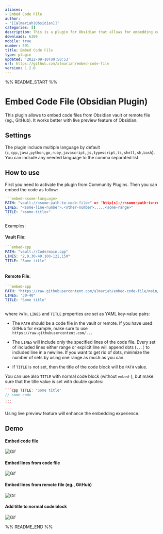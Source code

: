 ```yaml
---
aliases:
- Embed Code File
author:
- '[[almariah|Obsidian]]'
categories: []
description: This is a plugin for Obsidian that allows for embedding code files.
downloads: 6309
mobile: true
number: 591
title: Embed Code File
type: plugin
updated: '2022-09-10T00:50:53'
url: https://github.com/almariah/embed-code-file
version: 1.2.0
---
```


%% README_START %%

# Embed Code File (Obsidian Plugin)

This plugin allows to embed code files from Obsidian vault or remote file (eg., GitHub). It works better with live preview feature of Obsidian.

## Settings

The plugin include multiple language by default (`c,cpp,java,python,go,ruby,javascript,js,typescript,ts,shell,sh,bash`). You can include any needed language to the comma separated list.

## How to use

First you need to activate the plugin from Community Plugins. Then you can embed the code as follow:

````yaml
```embed-<some-language>
PATH: "vault://<some-path-to-code-file>" or "http[s]://<some-path-to-remote-file>"
LINES: "<some-line-number>,<other-number>,...,<some-range>"
TITLE: "<some-title>"
```
````

Examples:

#### Vault File:

````yaml
```embed-cpp
PATH: "vault://Code/main.cpp"
LINES: "2,9,30-40,100-122,150"
TITLE: "Some title"
```
````

#### Remote File:

````yaml
```embed-cpp
PATH: "https://raw.githubusercontent.com/almariah/embed-code-file/main/main.ts"
LINES: "30-40"
TITLE: "Some title"
```
````

where `PATH`, `LINES` and `TITLE` properties are set as YAML key-value pairs:

* The `PATH` should be a code file in the vault or remote. If you have used GitHub for example, make sure to use `https://raw.githubusercontent.com/...`

* The `LINES` will include only the specified lines of the code file. Every set of included lines either range or explicit line will append dots (`...`) to included line in a newline. If you want to get rid of dots, minimize the number of sets by using one range as much as you can.

* If `TITLE` is not set, then the title of the code block will be `PATH` value.

You can use also `TITLE` with normal code block (without `embed-`), but make sure that the title value is set with double quotes:

````cpp
```cpp TITLE: "Some title"
// some code
...
```
````

Using live preview feature will enhance the embedding experience.

## Demo

#### Embed code file
![Gif](https://github.com/almariah/embed-code-file/blob/main/demo/embed-code-file.gif?raw=true)

#### Embed lines from code file
![Gif](https://github.com/almariah/embed-code-file/blob/main/demo/embed-code-file-lines.gif?raw=true)

#### Embed lines from remote file (eg., GitHub)
![Gif](https://github.com/almariah/embed-code-file/blob/main/demo/embed-remote-code-file.gif?raw=true)

#### Add title to normal code block
![Gif](https://github.com/almariah/embed-code-file/blob/main/demo/normal-code-block-title.gif?raw=true)


%% README_END %%